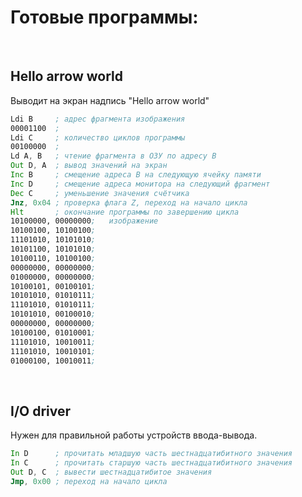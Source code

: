 # Готовые программы:
<br>

## Hello arrow world
Выводит на экран надпись "Hello arrow world"
```asm
Ldi B     ; адрес фрагмента изображения
00001100  ;
Ldi C     ; количество циклов программы
00100000  ;
Ld A, B   ; чтение фрагмента в ОЗУ по адресу B
Out D, A  ; вывод значений на экран
Inc B     ; смещение адреса B на следующую ячейку памяти
Inc D     ; смещение адреса монитора на следующий фрагмент
Dec C     ; уменьшение значения счётчика
Jnz, 0x04 ; проверка флага Z, переход на начало цикла
Hlt       ; окончание программы по завершению цикла
10100000, 00000000;   изображение
10100100, 10100100;
11101010, 10101010;
10101100, 10101010;
10100110, 10100100;
00000000, 00000000;
01000000, 00000000;
10100101, 00100101;
10101010, 01010111;
11101010, 01010111;
10101010, 00100010;
00000000, 00000000;
10100100, 01010001;
11101010, 10010011;
11101010, 10010101;
01000100, 10010011;
```
<br>

## I/O driver
Нужен для правильной работы устройств ввода-вывода.
```asm
In D      ; прочитать младшую часть шестнадцатибитного значения
In C      ; прочитать старшую часть шестнадцатибитного значения
Out D, C  ; вывести шестнадцатибитое значения
Jmp, 0x00 ; переход на начало цикла
```
